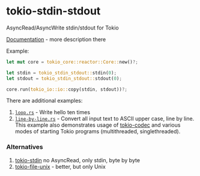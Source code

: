 # tokio-stdin-stdout
AsyncRead/AsyncWrite stdin/stdout for Tokio

[Documentation](https://docs.rs/tokio-stdin-stdout) - more description there

Example:

```rust
let mut core = tokio_core::reactor::Core::new()?;

let stdin = tokio_stdin_stdout::stdin(0);
let stdout = tokio_stdin_stdout::stdout(0);

core.run(tokio_io::io::copy(stdin, stdout))?;

```

There are additional examples:

1. [`loop.rs`](examples/loop.rs) - Write hello ten times
2. [`line-by-line.rs`](examples/line-by-line.rs) - Convert all input text to ASCII upper case, line by line. This example also demonstrates usage of [tokio-codec](https://docs.rs/tokio-codec) and various modes of starting Tokio programs (multithreaded, singlethreaded).

### Alternatives

1. [tokio-stdin](https://crates.io/crates/tokio-stdin) no AsyncRead, only stdin, byte by byte
2. [tokio-file-unix](https://crates.io/crates/tokio-file-unix) - better, but only Unix
